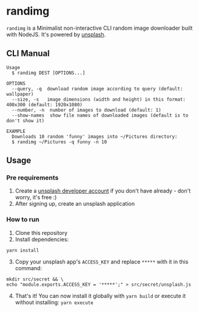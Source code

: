 # randimg

`randimg` is a Minimalist non-interactive CLI random image downloader built with NodeJS. It's powered by [unsplash](https://unsplash.com).

## CLI Manual

```
Usage
  $ randimg DEST [OPTIONS...]

OPTIONS
  --query, -q  download random image according to query (default: wallpaper)
  --size, -s   image dimensions (width and height) in this format: 400x300 (default: 1920x1080)
  --number, -n  number of images to download (default: 1)
  --show-names  show file names of downloaded images (default is to don't show it)

EXAMPLE
  Downloads 10 random 'funny' images into ~/Pictures directory:
  $ randimg ~/Pictures -q funny -n 10
```

## Usage

### Pre requirements

1. Create a [unsplash developer account](https://unsplash.com/developers) if you don't have already - don't worry, it's free :)
2. After signing up, create an unsplash application

### How to run

1. Clone this repository
2. Install dependencies:

```
yarn install
```

3. Copy your unsplash app's `ACCESS_KEY` and replace `*****` with it in this command:

```
mkdir src/secret && \
echo "module.exports.ACCESS_KEY = '*****';" > src/secret/unsplash.js
```

4. That's it! You can now install it globally with `yarn build` or execute it without installing: `yarn execute`
